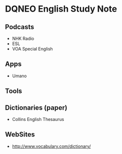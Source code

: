 # DQNEO English Study Note

## Podcasts
* NHK Radio
* ESL
* VOA Special English

## Apps
* Umano

## Tools

## Dictionaries (paper)
* Collins English Thesaurus

## WebSites
* http://www.vocabulary.com/dictionary/

